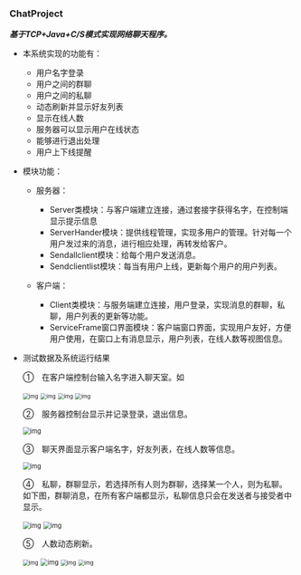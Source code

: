 ### ChatProject

***基于TCP+Java+C/S模式实现网络聊天程序。***

- 本系统实现的功能有：

  * 用户名字登录
  * 用户之间的群聊
  * 用户之间的私聊
  * 动态刷新并显示好友列表
  * 显示在线人数
  * 服务器可以显示用户在线状态
  * 能够进行退出处理
  * 用户上下线提醒

- 模块功能：

  * 服务器：
     * Server类模块：与客户端建立连接，通过套接字获得名字，在控制端显示提示信息
     * ServerHander模块：提供线程管理，实现多用户的管理。针对每一个用户发过来的消息，进行相应处理，再转发给客户。
     * Sendallclient模块：给每个用户发送消息。
     * Sendclientlist模块：每当有用户上线，更新每个用户的用户列表。

  * 客户端：
    * Client类模块：与服务端建立连接，用户登录，实现消息的群聊，私聊，用户列表的更新等功能。
    * ServiceFrame窗口界面模块：客户端窗口界面，实现用户友好，方便用户使用，在窗口上有消息显示，用户列表，在线人数等视图信息。
- 测试数据及系统运行结果

  ①　在客户端控制台输入名字进入聊天室。如

  <img src="https://cdn.jsdelivr.net/gh/prime234/Picture-PicGo/images/chat1.jpg" alt="img" style="zoom:67%;" /> 

  <img src="https://cdn.jsdelivr.net/gh/prime234/Picture-PicGo/images/chat2.jpg" alt="img" style="zoom:67%;" /> 

  <img src="https://cdn.jsdelivr.net/gh/prime234/Picture-PicGo/images/chat3.jpg" alt="img" style="zoom:67%;" /> 

  <img src="https://cdn.jsdelivr.net/gh/prime234/Picture-PicGo/images/chat4.jpg" alt="img" style="zoom:67%;" /> 

  ②　服务器控制台显示并记录登录，退出信息。

  <img src="https://cdn.jsdelivr.net/gh/prime234/Picture-PicGo/images/chat5.jpg" alt="img" style="zoom:80%;" /> 

  ③　聊天界面显示客户端名字，好友列表，在线人数等信息。

  <img src="https://cdn.jsdelivr.net/gh/prime234/Picture-PicGo/images/chat6.jpg" alt="img" style="zoom:80%;" /> 

  ④　私聊，群聊显示，若选择所有人则为群聊，选择某一个人，则为私聊。如下图，群聊消息，在所有客户端都显示，私聊信息只会在发送者与接受者中显示。

  <img src="https://cdn.jsdelivr.net/gh/prime234/Picture-PicGo/images/chat7.jpg" alt="img" style="zoom:80%;" /> 

  <img src="https://cdn.jsdelivr.net/gh/prime234/Picture-PicGo/images/chat8.jpg" alt="img" style="zoom:80%;" /> 

  ⑤　人数动态刷新。

  <img src="https://cdn.jsdelivr.net/gh/prime234/Picture-PicGo/images/chat9.jpg" alt="img" style="zoom:67%;" /> 

  <img src="https://cdn.jsdelivr.net/gh/prime234/Picture-PicGo/images/chat10.jpg" alt="img" style="zoom:80%;" /> 

  <img src="https://cdn.jsdelivr.net/gh/prime234/Picture-PicGo/images/chat11.jpg" alt="img" style="zoom:67%;" /> 

  <img src="https://cdn.jsdelivr.net/gh/prime234/Picture-PicGo/images/chat12.jpg" alt="img" style="zoom:67%;" />

   

